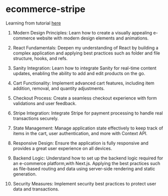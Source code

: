 # ecommerce-stripe

Learning from tutorial [here](https://www.youtube.com/watch?v=4mOkFXyxfsU)

1. Modern Design Principles: Learn how to create a visually appealing e-commerce website with modern design elements and animations.

2. React Fundamentals: Deepen my understanding of React by building a complex application and applying best practices such as folder and file structure, hooks, and refs.

3. Sanity Integration: Learn how to integrate Sanity for real-time content updates, enabling the ability to add and edit products on the go.

4. Cart Functionality: Implement advanced cart features, including item addition, removal, and quantity adjustments.

5. Checkout Process: Create a seamless checkout experience with form validations and user feedback.

6. Stripe Integration: Integrate Stripe for payment processing to handle real transactions securely.

7. State Management: Manage application state effectively to keep track of items in the cart, user authentication, and more with Context API.

8. Responsive Design: Ensure the application is fully responsive and provides a great user experience on all devices.

9. Backend Logic: Understand how to set up the backend logic required for an e-commerce platform,with Next.js. Applying the best practices such as file-based routing and data using server-side rendering and static generation.

10. Security Measures: Implement security best practices to protect user data and transactions.
